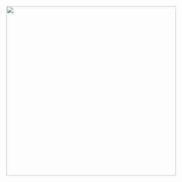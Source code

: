 <img src="https://github-readme-stats.vercel.app/api/wakatime?username=@nikgalkin&layout=compact&bg_color=30,1d2c15,505b42&title_color=ffffd2&text_color=fff&custom_title=Wakatime+Stats+last+7+days" width="450px">
